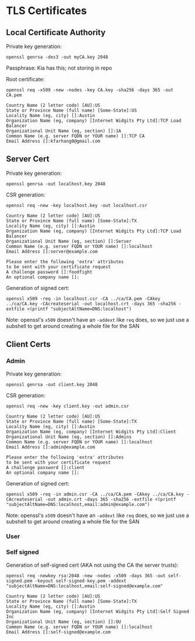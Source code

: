 # TLS Certificates

## Local Certificate Authority

Private key generation:

`openssl genrsa -des3 -out myCA.key 2048`

Passphrase: Kia has this; not storing in repo

Root certificate:

`openssl req -x509 -new -nodes -key CA.key -sha256 -days 365 -out CA.pem`

```
Country Name (2 letter code) [AU]:US
State or Province Name (full name) [Some-State]:US
Locality Name (eg, city) []:Austin
Organization Name (eg, company) [Internet Widgits Pty Ltd]:TCP Load Balancer
Organizational Unit Name (eg, section) []:1A
Common Name (e.g. server FQDN or YOUR name) []:TCP CA
Email Address []:kfarhang0@gmail.com
```

## Server Cert

Private key generation:

`openssl genrsa -out localhost.key 2048`

CSR generation:

`openssl req -new -key localhost.key -out localhost.csr`

```
Country Name (2 letter code) [AU]:US
State or Province Name (full name) [Some-State]:TX
Locality Name (eg, city) []:Austin
Organization Name (eg, company) [Internet Widgits Pty Ltd]:TCP Load Balancer
Organizational Unit Name (eg, section) []:Server
Common Name (e.g. server FQDN or YOUR name) []:localhost
Email Address []:server@example.com

Please enter the following 'extra' attributes
to be sent with your certificate request
A challenge password []:foodfight
An optional company name []:

```

Generation of signed cert:

`openssl x509 -req -in localhost.csr -CA ../ca/CA.pem -CAkey ../ca/CA.key -CAcreateserial -out localhost.crt -days 365 -sha256 -extfile <(printf "subjectAltName=DNS:localhost")`

Note: openssl's `x509` doesn't have an `-addext` like `req` does, so we just use a subshell to get around creating a whole file for the SAN

## Client Certs

### Admin

Private key generation:

`openssl genrsa -out client.key 2048`

CSR generation:

`openssl req -new -key client.key -out admin.csr`

```
Country Name (2 letter code) [AU]:US
State or Province Name (full name) [Some-State]:TX
Locality Name (eg, city) []:Austin
Organization Name (eg, company) [Internet Widgits Pty Ltd]:Client
Organizational Unit Name (eg, section) []:Admins
Common Name (e.g. server FQDN or YOUR name) []:localhost
Email Address []:admin@example.com

Please enter the following 'extra' attributes
to be sent with your certificate request
A challenge password []:client
An optional company name []:
```

Generation of signed cert:

`openssl x509 -req -in admin.csr -CA ../ca/CA.pem -CAkey ../ca/CA.key -CAcreateserial -out admin.crt -days 365 -sha256 -extfile <(printf "subjectAltName=DNS:localhost,email:admin@example.com")`

Note: openssl's `x509` doesn't have an `-addext` like `req` does, so we just use a subshell to get around creating a whole file for the SAN

### User

### Self signed

Generation of self-signed cert (AKA not using the CA the server trusts):

```
openssl req -newkey rsa:2048 -new -nodes -x509 -days 365 -out self-signed.pem -keyout self-signed-key.pem -addext "subjectAltName=DNS:localhost,email:self-signed@example.com"
```

```
Country Name (2 letter code) [AU]:US
State or Province Name (full name) [Some-State]:TX
Locality Name (eg, city) []:Austin
Organization Name (eg, company) [Internet Widgits Pty Ltd]:Self Signed Inc
Organizational Unit Name (eg, section) []:OU 
Common Name (e.g. server FQDN or YOUR name) []:localhost
Email Address []:self-signed@example.com
```
